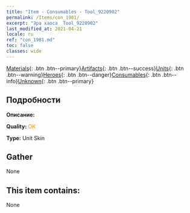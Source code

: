 ```yaml
---
title: "Item - Consumables - Tool_9220902"
permalink: /Items/con_1981/
excerpt: "Эра хаоса  Tool_9220902"
last_modified_at: 2021-04-21
locale: ru
ref: "con_1981.md"
toc: false
classes: wide
---
```

 [Materials](/ru/Items/){: .btn .btn--primary}[Artifacts](/ru/Items/Artifacts/){: .btn .btn--success}[Units](/ru/Items/Units/){: .btn .btn--warning}[Heroes](/ru/Items/Heroes/){: .btn .btn--danger}[Consumables](/ru/Items/Consumables/){: .btn .btn--info}[Unknown](/ru/Items/Unknown/){: .btn .btn--primary}

## Подробности
 **Описание:** 

 **Quality:** <span style="color: #FF8C00">OK</span>

 **Type:** Unit Skin

## Gather

  None

## This item contains:

  None

